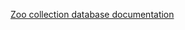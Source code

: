 [Zoo collection database documentation](https://valeryverkhoturov.github.io/software-modeling/dbdocs/)
